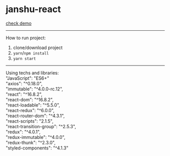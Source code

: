 # janshu-react

<a href="https://i.gyazo.com/cf654c280bac36cef61a3fadcc7c82ca.gif">check demo</a>
***
How to run project:
1. clone/download project
2. `yarn`/`npm install`
3. `yarn start`
***
Using techs and libraries: <br>
"JavaScript": "ES6+" <br>
"axios": "^0.18.0", <br>
"immutable": "^4.0.0-rc.12", <br>
"react": "^16.8.2", <br>
"react-dom": "^16.8.2", <br>
"react-loadable": "^5.5.0", <br>
"react-redux": "^6.0.0", <br>
"react-router-dom": "^4.3.1", <br>
"react-scripts": "2.1.5", <br>
"react-transition-group": "^2.5.3", <br>
"redux": "^4.0.1", <br>
"redux-immutable": "^4.0.0", <br>
"redux-thunk": "^2.3.0", <br>
"styled-components": "^4.1.3" <br>
